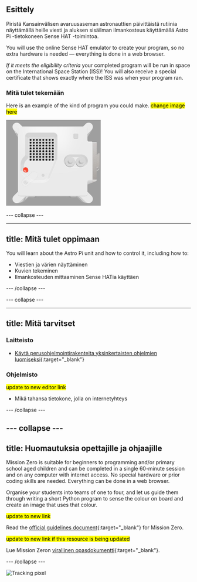 ## Esittely

Piristä Kansainvälisen avaruusaseman astronauttien päivittäistä rutiinia näyttämällä heille viesti ja aluksen sisäilman ilmankosteus käyttämällä Astro Pi -tietokoneen Sense HAT -toimintoa.

You will use the online Sense HAT emulator to create your program, so no extra hardware is needed — everything is done in a web browser.

*If it meets the eligibility criteria* your completed program will be run in space on the International Space Station (ISS)! You will also receive a special certificate that shows exactly where the ISS was when your program ran.

### Mitä tulet tekemään

Here is an example of the kind of program you could make. <mark>change image here</mark>

![The Trinket Sense HAT emulator running a sample program which scrolls the humidity value across the LED matrix and then displays a picture of a fish](images/M0_4.gif)


--- collapse ---

---
title: Mitä tulet oppimaan
---

You will learn about the Astro Pi unit and how to control it, including how to:
+ Viestien ja värien näyttäminen
+ Kuvien tekeminen
+ Ilmankosteuden mittaaminen Sense HATia käyttäen

--- /collapse ---

--- collapse ---

---
title: Mitä tarvitset
---

### Laitteisto

+ [Käytä perus​​ohjelmointirakenteita yksinkertaisten ohjelmien luomiseksi](https://curriculum.raspberrypi.org/programming/creator/){:target="_blank"}

### Ohjelmisto

<mark> update to new editor link </mark>
+ Mikä tahansa tietokone, jolla on internetyhteys

--- /collapse ---

--- collapse ---
---
title: Huomautuksia opettajille ja ohjaajille
---

Mission Zero is suitable for beginners to programming and/or primary school aged children and can be completed in a single 60-minute session and on any computer with internet access. No special hardware or prior coding skills are needed. Everything can be done in a web browser.

Organise your students into teams of one to four, and let us guide them through writing a short Python program to sense the colour on board and create an image that uses that colour.

<mark> update to new link </mark>

Read the [official guidelines document](https://astro-pi.org/media/mission-zero-guidelines/Astro_Pi_Mission_Zero_Guidelines_2021_22-en.pdf){:target="_blank"} for Mission Zero.

<mark> update to new link if this resource is being updated </mark>

 Lue Mission Zeron [virallinen opasdokumentti](https://astro-pi.org/media/mission-zero-guidelines/Astro_Pi_Mission_Zero_Guidelines_2021_22-fi.pdf){:target="_blank"}.

--- /collapse ---

![Tracking pixel](https://code.org/api/hour/begin_raspberrypi_astropi.png)
